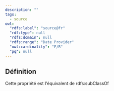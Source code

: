 ```yaml
---
description: ""
tags:
  - source
owl:
  "rdfs:label": "source@fr"
  "rdf:type": null
  "rdfs:domain": null
  "rdfs:range": "Date Provider"
  "owl:cardinality": "F/R"
  "pq": null
---
```


<OntologyTable frontMatter={frontMatter}/>

## Définition

Cette propriété est l'équivalent de rdfs:subClassOf


